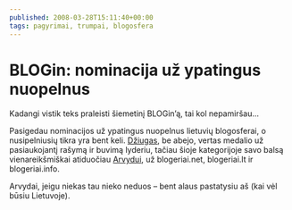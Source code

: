 ```yaml
---
published: 2008-03-28T15:11:40+00:00
tags: pagyrimai, trumpai, blogosfera
---
```


# BLOGin: nominacija už ypatingus nuopelnus

<p>Kadangi vistik teks praleisti šiemetinį BLOGin’ą, tai kol nepamiršau…</p>
<p>Pasigedau nominacijos už ypatingus nuopelnus lietuvių blogosferai, o nusipelniusių tikra yra bent keli. <a href="http://www.nezinau.lt/">Džiugas</a>, be abejo, vertas medalio už pasiaukojantį rašymą ir buvimą lyderiu, tačiau šioje kategorijoje savo balsą vienareikšmiškai atiduočiau <a href="http://www.arvydas.net/">Arvydui</a>, už blogeriai.net, blogeriai.lt ir blogeriai.info.</p>
<p>Arvydai, jeigu niekas tau nieko neduos – bent alaus pastatysiu aš (kai vėl būsiu Lietuvoje).</p>